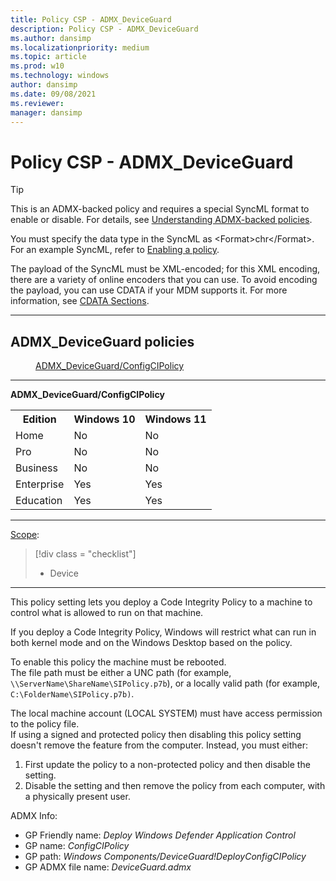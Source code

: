 ```yaml
---
title: Policy CSP - ADMX_DeviceGuard
description: Policy CSP - ADMX_DeviceGuard
ms.author: dansimp
ms.localizationpriority: medium
ms.topic: article
ms.prod: w10
ms.technology: windows
author: dansimp
ms.date: 09/08/2021
ms.reviewer: 
manager: dansimp
---
```


# Policy CSP - ADMX_DeviceGuard

> [!TIP]
> This is an ADMX-backed policy and requires a special SyncML format to enable or disable.  For details, see [Understanding ADMX-backed policies](./understanding-admx-backed-policies.md).
> 
> You must specify the data type in the SyncML as &lt;Format&gt;chr&lt;/Format&gt;. For an example SyncML, refer to [Enabling a policy](./understanding-admx-backed-policies.md#enabling-a-policy).
> 
> The payload of the SyncML must be XML-encoded; for this XML encoding, there are a variety of online encoders that you can use. To avoid encoding the payload, you can use CDATA if your MDM supports it.  For more information, see [CDATA Sections](http://www.w3.org/TR/REC-xml/#sec-cdata-sect).

<hr/>

<!--Policies-->
## ADMX_DeviceGuard policies  

<dl>
  <dd>
    <a href="#admx-deviceguard-configcipolicy">ADMX_DeviceGuard/ConfigCIPolicy</a>
  </dd>
</dl>


<hr/>

<!--Policy-->
<a href="" id="admx-deviceguard-configcipolicy"></a>**ADMX_DeviceGuard/ConfigCIPolicy**  

<!--SupportedSKUs-->
<table>
<tr>
    <th>Edition</th>
    <th>Windows 10</th>
    <th>Windows 11</th>
    
</tr>
<tr>
    <td>Home</td>
    <td>No</td>
    <td>No</td>
</tr>
<tr>
    <td>Pro</td>
    <td>No</td>
    <td>No</td>
</tr>
<tr>
    <td>Business</td>
    <td>No</td>
    <td>No</td>
</tr>
<tr>
    <td>Enterprise</td>
    <td>Yes</td>
    <td>Yes</td>
</tr>
<tr>
    <td>Education</td>
    <td>Yes</td>
    <td>Yes</td>
</tr>
</table>

<!--/SupportedSKUs-->
<hr/>

<!--Scope-->
[Scope](./policy-configuration-service-provider.md#policy-scope):

> [!div class = "checklist"]
> * Device

<hr/>

<!--/Scope-->
<!--Description-->
This policy setting lets you deploy a Code Integrity Policy to a machine to control what is allowed to run on that machine.  

If you deploy a Code Integrity Policy, Windows will restrict what can run in both kernel mode and on the Windows Desktop based on the policy. 

To enable this policy the machine must be rebooted.  
The file path must be either a UNC path (for example, `\\ServerName\ShareName\SIPolicy.p7b`),
or a locally valid path (for example, `C:\FolderName\SIPolicy.p7b)`. 
 
The local machine account (LOCAL SYSTEM) must have access permission to the policy file.    
If using a signed and protected policy then disabling this policy setting doesn't remove the feature from the computer. Instead, you must either:  
1. First update the policy to a non-protected policy and then disable the setting.  
2. Disable the setting and then remove the policy from each computer, with a physically present user.

<!--/Description-->

<!--ADMXBacked-->
ADMX Info:  
-   GP Friendly name: *Deploy Windows Defender Application Control*
-   GP name: *ConfigCIPolicy*
-   GP path: *Windows Components/DeviceGuard!DeployConfigCIPolicy*
-   GP ADMX file name: *DeviceGuard.admx*

<!--/ADMXBacked-->
<!--/Policy-->


<!--/Policies-->

